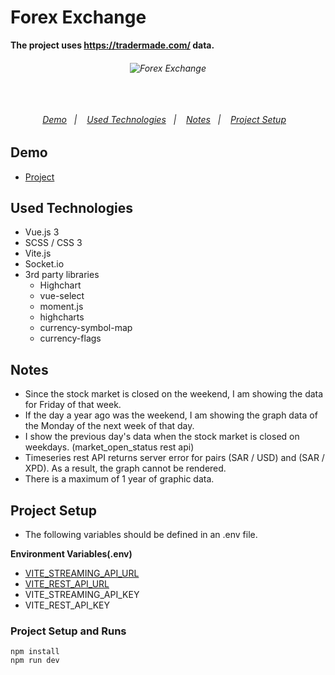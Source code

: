 # Forex Exchange

**The project uses https://tradermade.com/ data.**

<h6 align="center">
  <img alt="Forex Exchange" src="https://user-images.githubusercontent.com/25087769/197361601-75cb972b-eaac-444d-adb0-876687cc75af.png"/>
  <br>
  <br>
  <br>
  <br>

  <p align="center">
  <a href="#demo">Demo</a>&nbsp;&nbsp;&nbsp;|&nbsp;&nbsp;&nbsp;
  <a href="#used-technologies">Used Technologies</a>&nbsp;&nbsp;&nbsp;|&nbsp;&nbsp;&nbsp;
  <a href="#notes">Notes</a>&nbsp;&nbsp;&nbsp;|&nbsp;&nbsp;&nbsp;
  <a href="#project-setup">Project Setup</a>&nbsp;&nbsp;&nbsp;
  </p>

</h6>

## Demo
* [Project](https://forex-exchange-v1.netlify.app/)

## Used Technologies
* Vue.js 3
* SCSS / CSS 3
* Vite.js
* Socket.io
* 3rd party libraries
  * Highchart
  * vue-select
  * moment.js
  * highcharts
  * currency-symbol-map
  * currency-flags

## Notes
* Since the stock market is closed on the weekend, I am showing the data for Friday of that week.
* If the day a year ago was the weekend, I am showing the graph data of the Monday of the next week of that day.
* I show the previous day's data when the stock market is closed on weekdays. (market_open_status rest api)
* Timeseries rest API returns server error for pairs (SAR / USD) and (SAR / XPD). As a result, the graph cannot be rendered.
* There is a maximum of 1 year of graphic data.

## Project Setup

* The following variables should be defined in an .env file.

**Environment Variables(.env)**

* [VITE_STREAMING_API_URL](https://tradermade.com/docs/streaming-data-api)
* [VITE_REST_API_URL](https://tradermade.com/docs/restful-api)
* VITE_STREAMING_API_KEY
* VITE_REST_API_KEY

### Project Setup and Runs

```
npm install 
npm run dev
```
